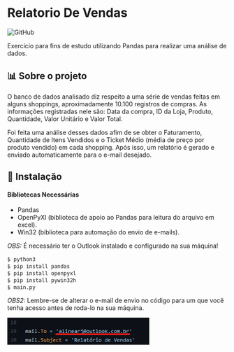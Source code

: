 # Relatorio De Vendas
![GitHub](https://img.shields.io/github/license/AlineArj/RelatorioDeVendas?color=red&style=for-the-badge)

Exercício para fins de estudo utilizando Pandas para realizar uma análise de dados.


## 📊 Sobre o projeto

O banco de dados analisado diz respeito a uma série de vendas feitas em alguns shoppings, aproximadamente 10.100 registros de compras. As informações registradas nele são: Data da compra, ID da Loja, Produto, Quantidade, Valor Unitário e Valor Total. 

Foi feita uma análise desses dados afim de se obter o Faturamento, Quantidade de Itens Vendidos e o Ticket Médio (média de preço por produto vendido) em cada shopping. Após isso, um relatório é gerado e enviado automaticamente para o e-mail desejado.

## 👾 Instalação

#### Bibliotecas Necessárias
- Pandas 
- OpenPyXl (biblioteca de apoio ao Pandas para leitura do arquivo em excel).
- Win32 (biblioteca para automação do envio de e-mails).

*OBS:* É necessário ter o Outlook instalado e configurado na sua máquina!

``` bach
$ python3
$ pip install pandas
$ pip install openpyxl
$ pip install pywin32h
$ main.py
```

*OBS2:* Lembre-se de alterar o e-mail de envio no código para um que você tenha acesso antes de roda-lo na sua máquina.

![email](https://github.com/AlineArj/RelatorioDeVendas/blob/main/Imagens/email.png)
